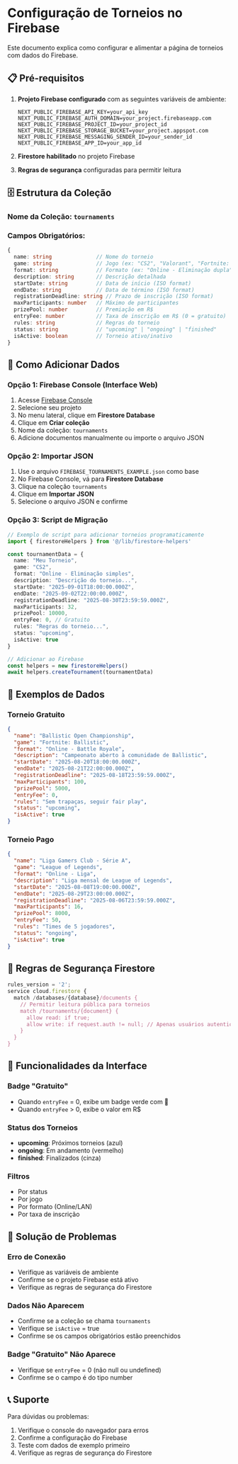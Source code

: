 # Configuração de Torneios no Firebase

Este documento explica como configurar e alimentar a página de torneios com dados do Firebase.

## 📋 Pré-requisitos

1. **Projeto Firebase configurado** com as seguintes variáveis de ambiente:
   ```
   NEXT_PUBLIC_FIREBASE_API_KEY=your_api_key
   NEXT_PUBLIC_FIREBASE_AUTH_DOMAIN=your_project.firebaseapp.com
   NEXT_PUBLIC_FIREBASE_PROJECT_ID=your_project_id
   NEXT_PUBLIC_FIREBASE_STORAGE_BUCKET=your_project.appspot.com
   NEXT_PUBLIC_FIREBASE_MESSAGING_SENDER_ID=your_sender_id
   NEXT_PUBLIC_FIREBASE_APP_ID=your_app_id
   ```

2. **Firestore habilitado** no projeto Firebase
3. **Regras de segurança** configuradas para permitir leitura

## 🗄️ Estrutura da Coleção

### Nome da Coleção: `tournaments`

### Campos Obrigatórios:
```typescript
{
  name: string              // Nome do torneio
  game: string              // Jogo (ex: "CS2", "Valorant", "Fortnite: Ballistic")
  format: string            // Formato (ex: "Online - Eliminação dupla", "LAN - Liga")
  description: string       // Descrição detalhada
  startDate: string         // Data de início (ISO format)
  endDate: string           // Data de término (ISO format)
  registrationDeadline: string // Prazo de inscrição (ISO format)
  maxParticipants: number   // Máximo de participantes
  prizePool: number         // Premiação em R$
  entryFee: number          // Taxa de inscrição em R$ (0 = gratuito)
  rules: string             // Regras do torneio
  status: string            // "upcoming" | "ongoing" | "finished"
  isActive: boolean         // Torneio ativo/inativo
}
```

## 🚀 Como Adicionar Dados

### Opção 1: Firebase Console (Interface Web)

1. Acesse [Firebase Console](https://console.firebase.google.com/)
2. Selecione seu projeto
3. No menu lateral, clique em **Firestore Database**
4. Clique em **Criar coleção**
5. Nome da coleção: `tournaments`
6. Adicione documentos manualmente ou importe o arquivo JSON

### Opção 2: Importar JSON

1. Use o arquivo `FIREBASE_TOURNAMENTS_EXAMPLE.json` como base
2. No Firebase Console, vá para **Firestore Database**
3. Clique na coleção `tournaments`
4. Clique em **Importar JSON**
5. Selecione o arquivo JSON e confirme

### Opção 3: Script de Migração

```typescript
// Exemplo de script para adicionar torneios programaticamente
import { firestoreHelpers } from '@/lib/firestore-helpers'

const tournamentData = {
  name: "Meu Torneio",
  game: "CS2",
  format: "Online - Eliminação simples",
  description: "Descrição do torneio...",
  startDate: "2025-09-01T18:00:00.000Z",
  endDate: "2025-09-02T22:00:00.000Z",
  registrationDeadline: "2025-08-30T23:59:59.000Z",
  maxParticipants: 32,
  prizePool: 10000,
  entryFee: 0, // Gratuito
  rules: "Regras do torneio...",
  status: "upcoming",
  isActive: true
}

// Adicionar ao Firebase
const helpers = new firestoreHelpers()
await helpers.createTournament(tournamentData)
```

## 🎯 Exemplos de Dados

### Torneio Gratuito
```json
{
  "name": "Ballistic Open Championship",
  "game": "Fortnite: Ballistic",
  "format": "Online - Battle Royale",
  "description": "Campeonato aberto à comunidade de Ballistic",
  "startDate": "2025-08-20T18:00:00.000Z",
  "endDate": "2025-08-21T22:00:00.000Z",
  "registrationDeadline": "2025-08-18T23:59:59.000Z",
  "maxParticipants": 100,
  "prizePool": 5000,
  "entryFee": 0,
  "rules": "Sem trapaças, seguir fair play",
  "status": "upcoming",
  "isActive": true
}
```

### Torneio Pago
```json
{
  "name": "Liga Gamers Club - Série A",
  "game": "League of Legends",
  "format": "Online - Liga",
  "description": "Liga mensal de League of Legends",
  "startDate": "2025-08-08T19:00:00.000Z",
  "endDate": "2025-08-29T23:00:00.000Z",
  "registrationDeadline": "2025-08-06T23:59:59.000Z",
  "maxParticipants": 16,
  "prizePool": 8000,
  "entryFee": 50,
  "rules": "Times de 5 jogadores",
  "status": "ongoing",
  "isActive": true
}
```

## 🔧 Regras de Segurança Firestore

```javascript
rules_version = '2';
service cloud.firestore {
  match /databases/{database}/documents {
    // Permitir leitura pública para torneios
    match /tournaments/{document} {
      allow read: if true;
      allow write: if request.auth != null; // Apenas usuários autenticados podem escrever
    }
  }
}
```

## 📱 Funcionalidades da Interface

### Badge "Gratuito"
- Quando `entryFee` = 0, exibe um badge verde com 🎉
- Quando `entryFee` > 0, exibe o valor em R$

### Status dos Torneios
- **upcoming**: Próximos torneios (azul)
- **ongoing**: Em andamento (vermelho)
- **finished**: Finalizados (cinza)

### Filtros
- Por status
- Por jogo
- Por formato (Online/LAN)
- Por taxa de inscrição

## 🐛 Solução de Problemas

### Erro de Conexão
- Verifique as variáveis de ambiente
- Confirme se o projeto Firebase está ativo
- Verifique as regras de segurança do Firestore

### Dados Não Aparecem
- Confirme se a coleção se chama `tournaments`
- Verifique se `isActive` = true
- Confirme se os campos obrigatórios estão preenchidos

### Badge "Gratuito" Não Aparece
- Verifique se `entryFee` = 0 (não null ou undefined)
- Confirme se o campo é do tipo number

## 📞 Suporte

Para dúvidas ou problemas:
1. Verifique o console do navegador para erros
2. Confirme a configuração do Firebase
3. Teste com dados de exemplo primeiro
4. Verifique as regras de segurança do Firestore 
